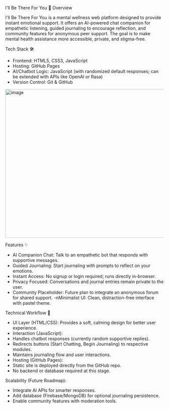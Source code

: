 I'll Be There For You 🌱
Overview

I'll Be There For You is a mental wellness web platform designed to provide instant emotional support. It offers an AI-powered chat companion for empathetic listening, guided journaling to encourage reflection, and community features for anonymous peer support. The goal is to make mental health assistance more accessible, private, and stigma-free.

Tech Stack 🛠️
- Frontend: HTML5, CSS3, JavaScript
- Hosting: GitHub Pages
- AI/Chatbot Logic: JavaScript (with randomized default responses; can be extended with APIs like OpenAI or Rasa)
- Version Control: Git & GitHub

<img width="1020" height="472" alt="image" src="https://github.com/user-attachments/assets/4070053d-a77a-4255-b781-1321e78d0c2c" />

Features ✨
- AI Companion Chat: Talk to an empathetic bot that responds with supportive messages.
- Guided Journaling: Start journaling with prompts to reflect on your emotions.
- Instant Access: No signup or login required; runs directly in-browser.
- Privacy Focused: Conversations and journal entries remain private to the user.
- Community Placeholder: Future plan to integrate an anonymous forum for shared support.
-nMinimalist UI: Clean, distraction-free interface with pastel theme.

Technical Workflow 🔄
- UI Layer (HTML/CSS): Provides a soft, calming design for better user experience.
- Interaction (JavaScript):
- Handles chatbot responses (currently random supportive replies).
- Redirects buttons (Start Chatting, Begin Journaling) to respective modules.
- Maintains journaling flow and user interactions.
- Hosting (GitHub Pages):
- Static site is deployed directly from the GitHub repo.
- No backend or database required at this stage.

Scalability (Future Roadmap):
- Integrate AI APIs for smarter responses.
- Add database (Firebase/MongoDB) for optional journaling persistence.
- Enable community features with moderation tools.
